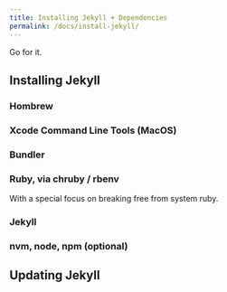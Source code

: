 ```yaml
---
title: Installing Jekyll + Dependencies
permalink: /docs/install-jekyll/
---
```


Go for it.

## Installing Jekyll

### Hombrew

### Xcode Command Line Tools (MacOS)

### Bundler

### Ruby, via chruby / rbenv

With a special focus on breaking free from system ruby.

### Jekyll

### nvm, node, npm (optional)

## Updating Jekyll
